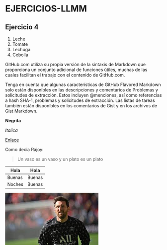 # EJERCICIOS-LLMM
## Ejercicio 4

1. Leche
1. Tomate
1. Lechuga
1. Cebolla

GitHub.com utiliza su propia versión de la sintaxis de Markdown que proporciona un conjunto adicional de funciones útiles, muchas de las cuales facilitan el trabajo con el contenido de GitHub.com.

Tenga en cuenta que algunas características de GitHub Flavored Markdown solo están disponibles en las descripciones y comentarios de Problemas y solicitudes de extracción. Estos incluyen @menciones, así como referencias a hash SHA-1, problemas y solicitudes de extracción. Las listas de tareas también están disponibles en los comentarios de Gist y en los archivos de Gist Markdown.

**Negrita**

*Italica*

[Enlace](https://www.google.com/)

Como decia Rajoy:
> Un vaso es un vaso y un plato es un plato

Hola | Hola
-----|------
Buenas | Buenas 
Noches | Buenas

![messirve](/IMAGENES/descarga.jpg) 
